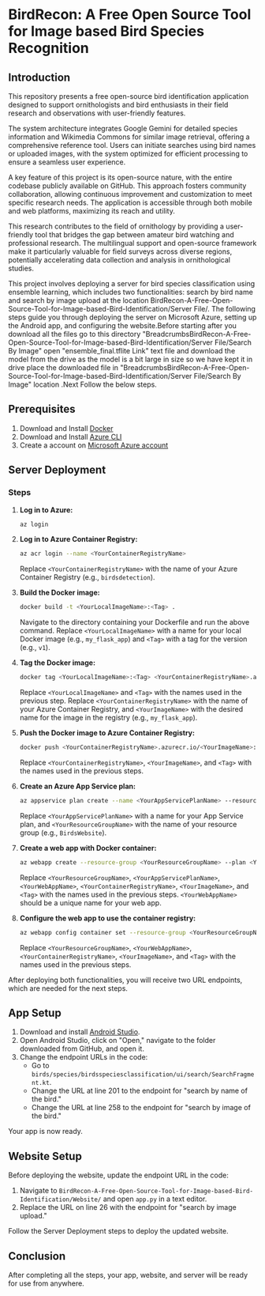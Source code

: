 # BirdRecon: A Free Open Source Tool for Image based Bird Species Recognition

## Introduction

This repository  presents a free open-source bird identification application designed to support ornithologists and bird enthusiasts in their field research and observations with user-friendly features.

The system architecture integrates Google Gemini for detailed species information and Wikimedia Commons for similar image retrieval, offering a comprehensive reference tool. Users can initiate searches using bird names or uploaded images, with the system optimized for efficient processing to ensure a seamless user experience.

A key feature of this project is its open-source nature, with the entire codebase publicly available on GitHub. This approach fosters community collaboration, allowing continuous improvement and customization to meet specific research needs. The application is accessible through both mobile and web platforms, maximizing its reach and utility.

This research contributes to the field of ornithology by providing a user-friendly tool that bridges the gap between amateur bird watching and professional research. The multilingual support and open-source framework make it particularly valuable for field surveys across diverse regions, potentially accelerating data collection and analysis in ornithological studies.


This project involves deploying a server for bird species classification using ensemble learning, which includes two functionalities: search by bird name and search by image upload at the location BirdRecon-A-Free-Open-Source-Tool-for-Image-based-Bird-Identification/Server File/. The following steps guide you through deploying the server on Microsoft Azure, setting up the Android app, and configuring the website.Before starting after you download all the files go to this directory 
"BreadcrumbsBirdRecon-A-Free-Open-Source-Tool-for-Image-based-Bird-Identification/Server File/Search By Image" open "ensemble_final.tflite Link"  text file and download the model from the drive as the model is a bit large in size so we have kept it in drive place the downloaded file in "BreadcrumbsBirdRecon-A-Free-Open-Source-Tool-for-Image-based-Bird-Identification/Server File/Search By Image" location .Next Follow the below steps.

## Prerequisites


1. Download and Install [Docker](https://docs.docker.com/get-docker/)
2. Download and Install [Azure CLI](https://learn.microsoft.com/en-us/cli/azure/install-azure-cli-windows?tabs=azure-cli)
3. Create a account on [Microsoft Azure account](https://azure.microsoft.com/en-us/free/)


## Server Deployment

### Steps

1. **Log in to Azure:**
    ```sh
    az login
    ```

2. **Log in to Azure Container Registry:**
    ```sh
    az acr login --name <YourContainerRegistryName>
    ```
    Replace `<YourContainerRegistryName>` with the name of your Azure Container Registry (e.g., `birdsdetection`).

3. **Build the Docker image:**
    ```sh
    docker build -t <YourLocalImageName>:<Tag> .
    ```
    Navigate to the directory containing your Dockerfile and run the above command. Replace `<YourLocalImageName>` with a name for your local Docker image (e.g., `my_flask_app`) and `<Tag>` with a tag for the version (e.g., `v1`).

4. **Tag the Docker image:**
    ```sh
    docker tag <YourLocalImageName>:<Tag> <YourContainerRegistryName>.azurecr.io/<YourImageName>:<Tag>
    ```
    Replace `<YourLocalImageName>` and `<Tag>` with the names used in the previous step. Replace `<YourContainerRegistryName>` with the name of your Azure Container Registry, and `<YourImageName>` with the desired name for the image in the registry (e.g., `my_flask_app`).

5. **Push the Docker image to Azure Container Registry:**
    ```sh
    docker push <YourContainerRegistryName>.azurecr.io/<YourImageName>:<Tag>
    ```
    Replace `<YourContainerRegistryName>`, `<YourImageName>`, and `<Tag>` with the names used in the previous steps.

6. **Create an Azure App Service plan:**
    ```sh
    az appservice plan create --name <YourAppServicePlanName> --resource-group <YourResourceGroupName> --sku B1 --is-linux
    ```
    Replace `<YourAppServicePlanName>` with a name for your App Service plan, and `<YourResourceGroupName>` with the name of your resource group (e.g., `BirdsWebsite`).

7. **Create a web app with Docker container:**
    ```sh
    az webapp create --resource-group <YourResourceGroupName> --plan <YourAppServicePlanName> --name <YourWebAppName> --deployment-container-image-name <YourContainerRegistryName>.azurecr.io/<YourImageName>:<Tag>
    ```
    Replace `<YourResourceGroupName>`, `<YourAppServicePlanName>`, `<YourWebAppName>`, `<YourContainerRegistryName>`, `<YourImageName>`, and `<Tag>` with the names used in the previous steps. `<YourWebAppName>` should be a unique name for your web app.

8. **Configure the web app to use the container registry:**
    ```sh
    az webapp config container set --resource-group <YourResourceGroupName> --name <YourWebAppName> --docker-custom-image-name <YourContainerRegistryName>.azurecr.io/<YourImageName>:<Tag> --docker-registry-server-url https://<YourContainerRegistryName>.azurecr.io
    ```
    Replace `<YourResourceGroupName>`, `<YourWebAppName>`, `<YourContainerRegistryName>`, `<YourImageName>`, and `<Tag>` with the names used in the previous steps.

After deploying both functionalities, you will receive two URL endpoints, which are needed for the next steps.

## App Setup

1. Download and install [Android Studio](https://developer.android.com/studio).
2. Open Android Studio, click on "Open," navigate to the folder downloaded from GitHub, and open it.
3. Change the endpoint URLs in the code:
    - Go to `birds/species/birdsspeciesclassification/ui/search/SearchFragment.kt`.
    - Change the URL at line 201 to the endpoint for "search by name of the bird."
    - Change the URL at line 258 to the endpoint for "search by image of the bird."

Your app is now ready.

## Website Setup

Before deploying the website, update the endpoint URL in the code:

1. Navigate to `BirdRecon-A-Free-Open-Source-Tool-for-Image-based-Bird-Identification/Website/` and open `app.py` in a text editor.
2. Replace the URL on line 26 with the endpoint for "search by image upload."

Follow the Server Deployment steps to deploy the updated website.

## Conclusion

After completing all the steps, your app, website, and server will be ready for use from anywhere.

